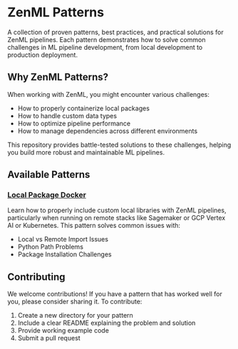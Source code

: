 # ZenML Patterns

A collection of proven patterns, best practices, and practical solutions for ZenML pipelines. Each pattern demonstrates how to solve common challenges in ML pipeline development, from local development to production deployment.

## Why ZenML Patterns?

When working with ZenML, you might encounter various challenges:
- How to properly containerize local packages
- How to handle custom data types
- How to optimize pipeline performance
- How to manage dependencies across different environments

This repository provides battle-tested solutions to these challenges, helping you build more robust and maintainable ML pipelines.

## Available Patterns

### [Local Package Docker](local-package-docker/)
Learn how to properly include custom local libraries with ZenML pipelines, particularly when running on remote stacks like Sagemaker or GCP Vertex AI or Kubernetes. This pattern solves common issues with:
- Local vs Remote Import Issues
- Python Path Problems
- Package Installation Challenges

## Contributing

We welcome contributions! If you have a pattern that has worked well for you, please consider sharing it. To contribute:

1. Create a new directory for your pattern
2. Include a clear README explaining the problem and solution
3. Provide working example code
4. Submit a pull request